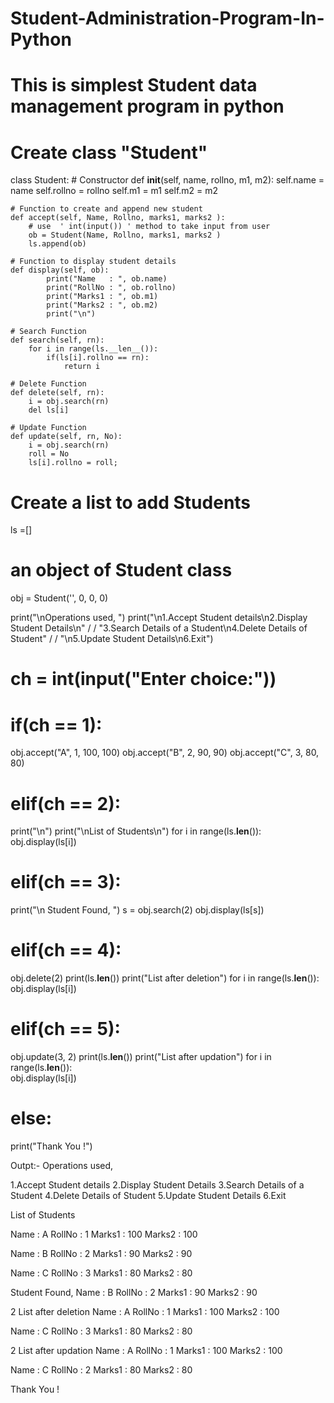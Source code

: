 # Student-Administration-Program-In-Python

# This is simplest Student data management program in python
# Create class "Student"
class Student:
    # Constructor
    def __init__(self, name, rollno, m1, m2):
        self.name = name
        self.rollno = rollno
        self.m1 = m1
        self.m2 = m2
         
    # Function to create and append new student   
    def accept(self, Name, Rollno, marks1, marks2 ):
        # use  ' int(input()) ' method to take input from user
        ob = Student(Name, Rollno, marks1, marks2 )
        ls.append(ob)
  
    # Function to display student details     
    def display(self, ob):
            print("Name   : ", ob.name)
            print("RollNo : ", ob.rollno)
            print("Marks1 : ", ob.m1)
            print("Marks2 : ", ob.m2)
            print("\n")    
         
    # Search Function    
    def search(self, rn):
        for i in range(ls.__len__()):
            if(ls[i].rollno == rn):
                return i       
  
    # Delete Function                                  
    def delete(self, rn):
        i = obj.search(rn)  
        del ls[i]
  
    # Update Function   
    def update(self, rn, No):
        i = obj.search(rn)
        roll = No
        ls[i].rollno = roll;
         
# Create a list to add Students
ls =[]
# an object of Student class
obj = Student('', 0, 0, 0)
  
print("\nOperations used, ")
print("\n1.Accept Student details\n2.Display Student Details\n" /
      / "3.Search Details of a Student\n4.Delete Details of Student" /
      / "\n5.Update Student Details\n6.Exit")
  
# ch = int(input("Enter choice:"))
# if(ch == 1):
obj.accept("A", 1, 100, 100)
obj.accept("B", 2, 90, 90)
obj.accept("C", 3, 80, 80)
         
# elif(ch == 2):
print("\n")
print("\nList of Students\n")
for i in range(ls.__len__()):    
    obj.display(ls[i])
             
# elif(ch == 3):
print("\n Student Found, ")
s = obj.search(2)
obj.display(ls[s])
         
# elif(ch == 4):
obj.delete(2)
print(ls.__len__())
print("List after deletion")
for i in range(ls.__len__()):    
    obj.display(ls[i])
             
# elif(ch == 5):
obj.update(3, 2)
print(ls.__len__())
print("List after updation")
for i in range(ls.__len__()):    
    obj.display(ls[i])
             
# else:
print("Thank You !")


Outpt:-
Operations used,

1.Accept Student details
2.Display Student Details
3.Search Details of a Student
4.Delete Details of Student
5.Update Student Details
6.Exit



List of Students

Name   :  A
RollNo :  1
Marks1 :  100
Marks2 :  100


Name   :  B
RollNo :  2
Marks1 :  90
Marks2 :  90


Name   :  C
RollNo :  3
Marks1 :  80
Marks2 :  80



 Student Found,
Name   :  B
RollNo :  2
Marks1 :  90
Marks2 :  90


2
List after deletion
Name   :  A
RollNo :  1
Marks1 :  100
Marks2 :  100


Name   :  C
RollNo :  3
Marks1 :  80
Marks2 :  80


2
List after updation
Name   :  A
RollNo :  1
Marks1 :  100
Marks2 :  100


Name   :  C
RollNo :  2
Marks1 :  80
Marks2 :  80


Thank You !
